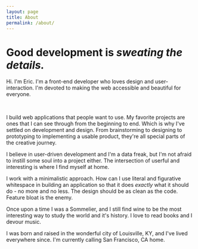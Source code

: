 ```yaml
---
layout: page
title: About
permalink: /about/
---
```


<h1 class='page-heading'> Good development is <em>sweating the details.</em></h1>
<div class='text-content-width'>
<p>Hi. I'm Eric. I'm a front-end developer who loves design and user-interaction. I'm devoted to making the web accessible and beautiful for everyone.</p>
<br />
<p>
I build web applications that people want to use. My favorite projects are ones that I can see through from the beginning to end. Which is why I've settled on development and design. From brainstorming to designing to prototyping to implementing a usable product, they're all special parts of the creative journey.
</p>
<p>
I believe in user-driven development and I'm a data freak, but I'm not afraid to instill some soul into a project either. The intersection of userful and interesting is where I find myself at home.
</p>
<p>
I work with a minimalistic approach. How can I use literal and figurative whitespace in building an application so that it does <em>exactly</em> what it should do - no more and no less. The design should be as clean as the code. Feature bloat is the enemy. 
</p>
<p>
Once upon a time I was a Sommelier, and I still find wine to be the most interesting way to study the world and it's history. I love to read books and I devour music. 
</p>
<p>
I was born and raised in the wonderful city of Louisville, KY, and I've lived everywhere since. I'm currently calling San Francisco, CA home.
</p>
</div>